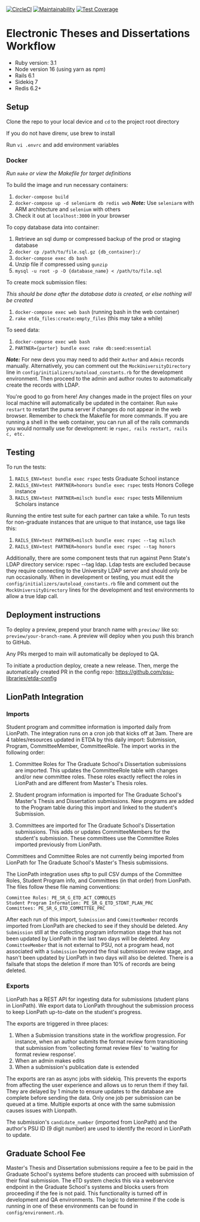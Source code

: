 [![CircleCI](https://circleci.com/gh/psu-libraries/etda_workflow.svg?style=svg)](https://circleci.com/gh/psu-stewardship/etda_workflow)
[![Maintainability](https://api.codeclimate.com/v1/badges/a38c9040c48fe53aaa85/maintainability)](https://codeclimate.com/github/psu-libraries/etda_workflow/maintainability)
[![Test Coverage](https://api.codeclimate.com/v1/badges/a38c9040c48fe53aaa85/test_coverage)](https://codeclimate.com/github/psu-libraries/etda_workflow/test_coverage)

# Electronic Theses and Dissertations Workflow

* Ruby version: 3.1
* Node version 16 (using yarn as npm)
* Rails 6.1
* Sidekiq 7
* Redis 6.2+

## Setup

Clone the repo to your local device and `cd` to the project root directory

If you do not have direnv, use brew to install 

Run `vi .envrc` and add environment variables

### Docker

*Run `make` or view the Makefile for target definitions*

To build the image and run necessary containers:

 1. `docker-compose build`
 2. `docker-compose up -d seleniarm db redis web` **_Note:_** Use `seleniarm` with ARM architecture and `selenium` with others
 3. Check it out at `localhost:3000` in your browser

To copy database data into container:

1. Retrieve an sql dump or compressed backup of the prod or staging database
2. `docker cp /path/to/file.sql.gz {db_container}:/`
3. `docker-compose exec db bash`
4. Unzip file if compressed using `gunzip`
5. `mysql -u root -p -D {database_name} < /path/to/file.sql`

To create mock submission files:

*This should be done after the database data is created, or else nothing will be created*

1. `docker-compose exec web bash` (running bash in the web container)
2. `rake etda_files:create:empty_files` (this may take a while)

To seed data:

1. `docker-compose exec web bash`
2. `PARTNER={parter} bundle exec rake db:seed:essential`

**_Note:_** For new devs you may need to add their `Author` and `Admin` records manually.  Alternatively, you can comment out the `MockUniversityDirectory` line
 in `config/initializers/autoload_constants.rb` for the development environment.  Then proceed to the admin and author routes to automatically create the records with LDAP.

You're good to go from here!  Any changes made in the project files on your local machine will automatically be updated in the container.  Run `make restart` to restart the puma server if changes do not appear in the web browser.  Remember to check the Makefile for more commands.  If you are running a shell in the web container, you can run all of the rails commands you would normally use for development: ie `rspec, rails restart, rails c, etc.`

## Testing

   To run the tests:
   1.  `RAILS_ENV=test bundle exec rspec` tests Graduate School instance   
   2.  `RAILS_ENV=test PARTNER=honors bundle exec rspec` tests Honors College instance
   3.  `RAILS_ENV=test PARTNER=milsch bundle exec rspec` tests Millennium Scholars instance

   Running the entire test suite for each partner can take a while.  To run tests for non-graduate instances that are unique to that instance, use tags like this:

   1. `RAILS_ENV=test PARTNER=milsch bundle exec rspec --tag milsch`
   1. `RAILS_ENV=test PARTNER=honors bundle exec rspec --tag honors`

   Additionally, there are some component tests that run against Penn State's LDAP directory service: rspec --tag ldap. Ldap tests are excluded because they require connecting to the University LDAP server and should only be run occasionally.  When in development or testing, you must edit the `config/initializers/autoload_constants.rb` file and comment out the `MockUniversityDirectory` lines for the development and test environments to allow a true ldap call.

## Deployment instructions

To deploy a preview, prepend your branch name with `preview/` like so: `preview/your-branch-name`. A preview will deploy when you push this branch to GitHub.

Any PRs merged to main will automatically be deployed to QA.

To initiate a production deploy, create a new release. Then, merge the automatically created PR in the config repo: https://github.com/psu-libraries/etda-config

## LionPath Integration

### Imports

Student program and committee information is imported daily from LionPath.  The integration runs on a cron job that kicks off at 3am.  There are 4 tables/resources updated in ETDA by this daily import: Submission, Program, CommitteeMember, CommitteeRole.  The import works in the following order:

1. Committee Roles for The Graduate School's Dissertation submissions are imported.  This updates the CommitteeRole table with changes and/or new committee roles.  These roles exactly reflect the roles in LionPath and are different from Master's Thesis roles.

2. Student program information is imported for The Graduate School's Master's Thesis and Dissertation submissions.  New programs are added to the Program table during this import and linked to the student's Submission.

3. Committees are imported for The Graduate School's Dissertation submissions.  This adds or updates CommitteeMembers for the student's submission.  These committees use the Committee Roles imported previously from LionPath.

Committees and Committee Roles are not currently being imported from LionPath for The Graduate School's Master's Thesis submissions.

The LionPath integration uses sftp to pull CSV dumps of the Committee Roles, Student Program info, and Committees (in that order) from LionPath.  The files follow these file naming conventions:

	Committee Roles: PE_SR_G_ETD_ACT_COMROLES
	Student Program Information: PE_SR_G_ETD_STDNT_PLAN_PRC
	Committees: PE_SR_G_ETD_COMMITTEE_PRC
	
After each run of this import, `Submission` and `CommitteeMember` records imported from LionPath are checked to see if they should be deleted.  Any `Submission` still at the collecting program information stage that has not been updated by LionPath in the last two days will be deleted.  Any `CommitteeMember` that is not external to PSU, not a program head, not associated with a `Submission` beyond the final submission review stage, and hasn't been updated by LionPath in two days will also be deleted. There is a failsafe that stops the deletion if more than 10% of records are being deleted.

### Exports

LionPath has a REST API for ingesting data for submissions (student plans in LionPath).  We export data to LionPath throughout the submission process to keep LionPath up-to-date on the student's progress.

The exports are triggered in three places:

1. When a Submission transitions state in the workflow progression. For instance, when an author submits the format review form transitioning that submission from 'collecting format review files' to 'waiting for format review response'.
2. When an admin makes edits
3. When a submission's publication date is extended

The exports are ran as async jobs with sidekiq. This prevents the exports from affecting the user experience and allows us to rerun them if they fail. They are delayed by 1 minute to ensure updates to the database are complete before sending the data. Only one job per submission can be queued at a time. Multiple exports at once with the same submission causes issues with Lionpath.

The submission's `candidate_number` (imported from LionPath) and the author's PSU ID (9 digit number) are used to identify the record in LionPath to update.

## Graduate School Fee

Master's Thesis and Dissertation submissions require a fee to be paid in the Graduate School's systems before students can proceed with submission of their final submission.  The eTD system checks this via a webservice endpoint in the Graduate School's systems and blocks users from proceeding if the fee is not paid.  This functionality is turned off in development and QA environments.  The logic to determine if the code is running in one of these environments can be found in `config/environment.rb`.
